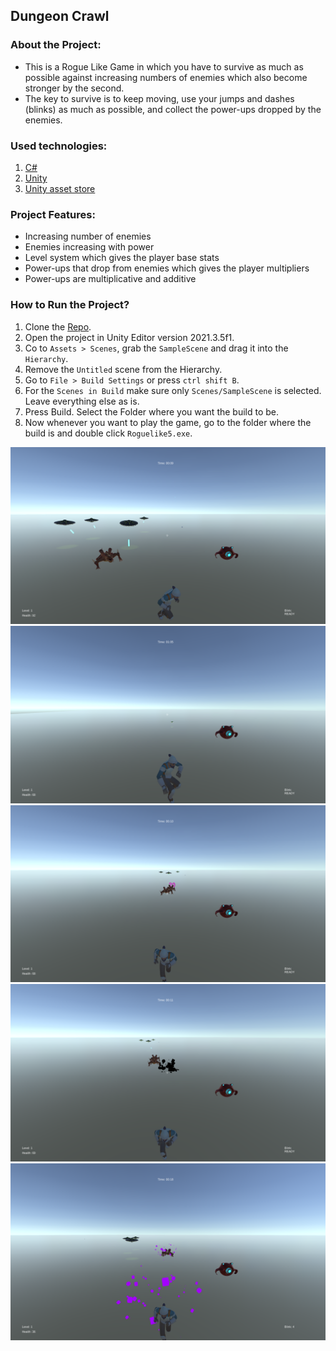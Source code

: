 ## Dungeon Crawl

### About the Project:

- This is a Rogue Like Game in which you have to survive as much as possible against increasing numbers of enemies which also become stronger by the second.
- The key to survive is to keep moving, use your jumps and dashes (blinks) as much as possible, and collect the power-ups dropped by the enemies.

### Used technologies:
1. [C#](https://learn.microsoft.com/en-us/dotnet/csharp/)
2. [Unity](https://unity.com/)
3. [Unity asset store](https://assetstore.unity.com/)

### Project Features:
- Increasing number of enemies
- Enemies increasing with power
- Level system which gives the player base stats
- Power-ups that drop from enemies which gives the player multipliers
- Power-ups are multiplicative and additive


### How to Run the Project?
1. Clone the [Repo](https://github.com/Spike01011/DungeonCrawl).
2. Open the project in Unity Editor version 2021.3.5f1.
3. Co to `Assets > Scenes`, grab the `SampleScene` and drag it into the `Hierarchy`.
4. Remove the `Untitled` scene from the Hierarchy.
5. Go to `File > Build Settings` or press `ctrl shift B`.
6. For the `Scenes in Build` make sure only `Scenes/SampleScene` is selected. Leave everything else as is.
7. Press Build. Select the Folder where you want the build to be.
8. Now whenever you want to play the game, go to the folder where the build is and double click `Roguelike5.exe`.


![running](MdPhotos/running.png)
![jumping](MdPhotos/jumping.png)
![hitting](MdPhotos/hitting.png)
![missing](MdPhotos/missing.png)
![teleporting](MdPhotos/teleporting.png)
